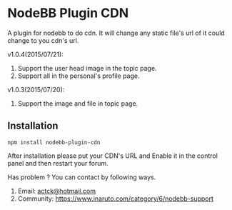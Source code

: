 # NodeBB Plugin CDN

A plugin for nodebb to do cdn. It will change any static file's url of it could change to you cdn's url.

v1.0.4(2015/07/21):<br/>
1. Support the user head image in the topic page.<br/>
2. Support all in the personal's profile page.<br/>

v1.0.3(2015/07/20):<br/>
1. Support the image and file in topic page.


## Installation

    npm install nodebb-plugin-cdn

After installation please put your CDN's URL and Enable it in the control panel and then restart your forum.

Has problem ? You can contact by following ways.<br/>
1. Email: actck@hotmail.com<br/>
2. Community: https://www.inaruto.com/category/6/nodebb-support

